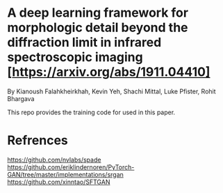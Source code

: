 
# A deep learning framework for morphologic detail beyond the diffraction limit in infrared spectroscopic imaging [https://arxiv.org/abs/1911.04410]
By Kianoush Falahkheirkhah, Kevin Yeh, Shachi Mittal, Luke Pfister, Rohit Bhargava

This repo provides the training code for used in this paper.
# Refrences
https://github.com/nvlabs/spade
https://github.com/eriklindernoren/PyTorch-GAN/tree/master/implementations/srgan
https://github.com/xinntao/SFTGAN

